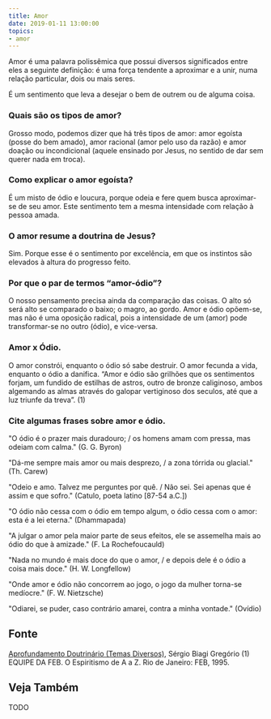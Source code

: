 ```yaml
---
title: Amor
date: 2019-01-11 13:00:00
topics: 
- amor
---
```


Amor é uma palavra polissêmica que possui diversos significados entre eles a
seguinte definição: é uma força tendente a aproximar e a unir, numa relação
particular, dois ou mais seres. 

É um sentimento que leva a desejar o bem de outrem ou de alguma coisa.

### Quais são os tipos de amor?
Grosso modo, podemos dizer que há três tipos de amor: amor egoísta
(posse do bem amado), amor racional (amor pelo uso da razão) e amor
doação ou incondicional (aquele ensinado por Jesus, no sentido de dar
sem querer nada em troca).

### Como explicar o amor egoísta?
É um misto de ódio e loucura, porque odeia e fere quem busca
aproximar-se de seu amor. Este sentimento tem a mesma intensidade com
relação à pessoa amada.

### O amor resume a doutrina de Jesus?
Sim. Porque esse é o sentimento por excelência, em que os instintos são
elevados à altura do progresso feito.

### Por que o par de termos “amor-ódio”?
O nosso pensamento precisa ainda da comparação das coisas. O alto só
será alto se comparado o baixo; o magro, ao gordo. Amor e ódio opõem-se,
mas não é uma oposição radical, pois a intensidade de um (amor) pode
transformar-se no outro (ódio), e vice-versa.

### Amor x Ódio.
O amor constrói, enquanto o ódio só sabe destruir. O amor fecunda a
vida, enquanto o ódio a danifica. “Amor e ódio são grilhões que os
sentimentos forjam, um fundido de estilhas de astros, outro de bronze
caliginoso, ambos algemando as almas através do galopar vertiginoso dos
seculos, até que a luz triunfe da treva”. (1)

### Cite algumas frases sobre amor e ódio.

"O ódio é o prazer mais duradouro; / os homens amam com pressa, mas
odeiam com calma." (G. G. Byron)

"Dá-me sempre mais amor ou mais desprezo, / a zona tórrida ou glacial."
(Th. Carew)

"Odeio e amo. Talvez me perguntes por quê. / Não sei. Sei apenas que é
assim e que sofro." (Catulo, poeta latino \[87-54 a.C.\])

"O ódio não cessa com o ódio em tempo algum, o ódio cessa com o amor:
esta é a lei eterna." (Dhammapada)

"A julgar o amor pela maior parte de seus efeitos, ele se assemelha mais
ao ódio do que à amizade." (F. La Rochefoucauld)

"Nada no mundo é mais doce do que o amor, / e depois dele é o ódio a
coisa mais doce." (H. W. Longfellow)

"Onde amor e ódio não concorrem ao jogo, o jogo da mulher torna-se
medíocre." (F. W. Nietzsche)

"Odiarei, se puder, caso contrário amarei, contra a minha vontade."
(Ovídio)



## Fonte
[Aprofundamento Doutrinário (Temas Diversos)](https://sites.google.com/view/aprofundamentodoutrinario/amor-e-ódio), Sérgio Biagi Gregório
(1) EQUIPE DA FEB. O Espiritismo de A a Z. Rio de Janeiro: FEB, 1995.

## Veja Também
TODO

